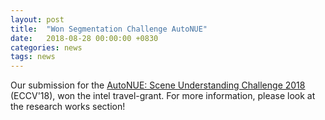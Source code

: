```yaml
---
layout: post
title:  "Won Segmentation Challenge AutoNUE"
date:   2018-08-28 00:00:00 +0830
categories: news
tags: news
---
```


Our submission for the <a href='http://cvit.iiit.ac.in/scene-understanding-challenge-2018/benchmarks.php'>AutoNUE: Scene Understanding Challenge 2018</a> (ECCV'18), won the intel travel-grant. For more information, please look at the research works section! 